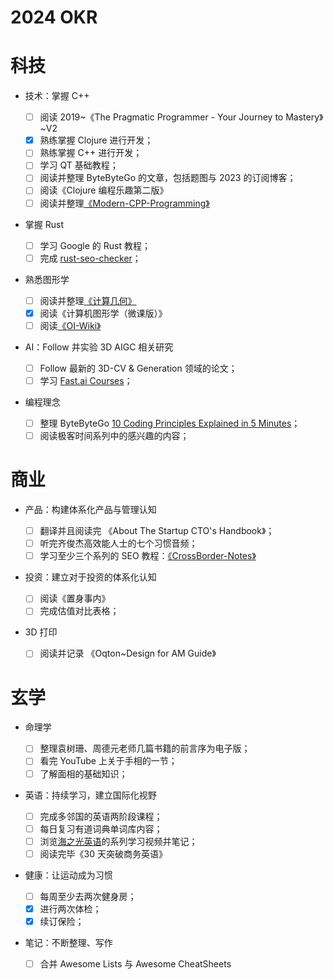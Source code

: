 # 2024 OKR

# 科技

- 技术：掌握 C++

  - [ ] 阅读 2019~《The Pragmatic Programmer - Your Journey to Mastery》~V2
  - [x] 熟练掌握 Clojure 进行开发；
  - [ ] 熟练掌握 C++ 进行开发；
  - [ ] 学习 QT 基础教程；
  - [ ] 阅读并整理 ByteByteGo 的文章，包括题图与 2023 的订阅博客；
  - [ ] 阅读《Clojure 编程乐趣第二版》
  - [ ] 阅读并整理[《Modern-CPP-Programming》](https://github.com/federico-busato/Modern-CPP-Programming/tree/master)

- 掌握 Rust

  - [ ] 学习 Google 的 Rust 教程；
  - [ ] 完成 [rust-seo-checker](https://github.com/lycheeverse/lychee)；

- 熟悉图形学

  - [ ] 阅读并整理[《计算几何》](https://zhuanlan.zhihu.com/p/33355636)
  - [x] 阅读《计算机图形学（微课版）》
  - [ ] 阅读[《OI-Wiki》](https://github.com/OI-wiki/OI-wiki)

- AI：Follow 并实验 3D AIGC 相关研究

  - [ ] Follow 最新的 3D-CV & Generation 领域的论文；
  - [ ] 学习 [Fast.ai Courses](https://course.fast.ai/)；

- 编程理念
  - [ ] 整理 ByteByteGo [10 Coding Principles Explained in 5 Minutes](https://www.youtube.com/watch?v=GmXPwRNIrAU)；
  - [ ] 阅读极客时间系列中的感兴趣的内容；

# 商业

- 产品：构建体系化产品与管理认知

  - [ ] 翻译并且阅读完 《About The Startup CTO's Handbook》；
  - [ ] 听完齐俊杰高效能人士的七个习惯音频；
  - [ ] 学习至少三个系列的 SEO 教程：[《CrossBorder-Notes》](https://ng-tech.icu/books/CrossBorders-Notes)

- 投资：建立对于投资的体系化认知

  - [ ] 阅读《置身事内》
  - [ ] 完成估值对比表格；

- 3D 打印
  - [ ] 阅读并记录 《Oqton~Design for AM Guide》

# 玄学

- 命理学

  - [ ] 整理袁树珊、周德元老师几篇书籍的前言序为电子版；
  - [ ] 看完 YouTube 上关于手相的一节；
  - [ ] 了解面相的基础知识；

- 英语：持续学习，建立国际化视野

  - [ ] 完成多邻国的英语两阶段课程；
  - [ ] 每日复习有道词典单词库内容；
  - [ ] 浏览[海之光英语](https://www.youtube.com/watch?v=1usCP_lD3Wk)的系列学习视频并笔记；
  - [ ] 阅读完毕《30 天突破商务英语》

- 健康：让运动成为习惯

  - [ ] 每周至少去两次健身房；
  - [x] 进行两次体检；
  - [x] 续订保险；

- 笔记：不断整理、写作
  - [ ] 合并 Awesome Lists 与 Awesome CheatSheets
